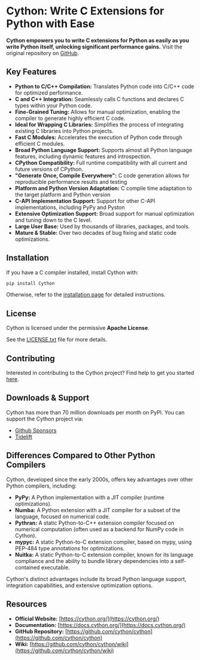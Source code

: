 # Cython: Write C Extensions for Python with Ease

**Cython empowers you to write C extensions for Python as easily as you write Python itself, unlocking significant performance gains.**  Visit the original repository on [GitHub](https://github.com/cython/cython).

## Key Features

*   **Python to C/C++ Compilation:** Translates Python code into C/C++ code for optimized performance.
*   **C and C++ Integration:** Seamlessly calls C functions and declares C types within your Python code.
*   **Fine-Grained Tuning:**  Allows for manual optimization, enabling the compiler to generate highly efficient C code.
*   **Ideal for Wrapping C Libraries:** Simplifies the process of integrating existing C libraries into Python projects.
*   **Fast C Modules:**  Accelerates the execution of Python code through efficient C modules.
*   **Broad Python Language Support:**  Supports almost all Python language features, including dynamic features and introspection.
*   **CPython Compatibility:** Full runtime compatibility with all current and future versions of CPython.
*   **"Generate Once, Compile Everywhere":** C code generation allows for reproducible performance results and testing
*   **Platform and Python Version Adaptation:**  C compile time adaptation to the target platform and Python version
*   **C-API Implementation Support:** Support for other C-API implementations, including PyPy and Pyston
*   **Extensive Optimization Support:**  Broad support for manual optimization and tuning down to the C level.
*   **Large User Base:**  Used by thousands of libraries, packages, and tools.
*   **Mature & Stable:**  Over two decades of bug fixing and static code optimizations.

## Installation

If you have a C compiler installed, install Cython with:

```bash
pip install Cython
```

Otherwise, refer to the [installation page](https://docs.cython.org/en/latest/src/quickstart/install.html) for detailed instructions.

## License

Cython is licensed under the permissive **Apache License**.  

See the [LICENSE.txt](https://github.com/cython/cython/blob/master/LICENSE.txt) file for more details.

## Contributing

Interested in contributing to the Cython project?  Find help to get you started [here](https://github.com/cython/cython/blob/master/docs/CONTRIBUTING.rst).

## Downloads & Support

Cython has more than 70 million downloads per month on PyPI.  You can support the Cython project via:

*   [Github Sponsors](https://github.com/users/scoder/sponsorship)
*   [Tidelift](https://tidelift.com/subscription/pkg/pypi-cython)

## Differences Compared to Other Python Compilers

Cython, developed since the early 2000s, offers key advantages over other Python compilers, including:

*   **PyPy:** A Python implementation with a JIT compiler (runtime optimizations).
*   **Numba:**  A Python extension with a JIT compiler for a subset of the language, focused on numerical code.
*   **Pythran:** A static Python-to-C++ extension compiler focused on numerical computation (often used as a backend for NumPy code in Cython).
*   **mypyc:** A static Python-to-C extension compiler, based on mypy, using PEP-484 type annotations for optimizations.
*   **Nuitka:**  A static Python-to-C extension compiler, known for its language compliance and the ability to bundle library dependencies into a self-contained executable.

Cython's distinct advantages include its broad Python language support, integration capabilities, and extensive optimization options.

## Resources

*   **Official Website:** [https://cython.org/](https://cython.org/)
*   **Documentation:** [https://docs.cython.org/](https://docs.cython.org/)
*   **GitHub Repository:** [https://github.com/cython/cython](https://github.com/cython/cython)
*   **Wiki:** [https://github.com/cython/cython/wiki](https://github.com/cython/cython/wiki)